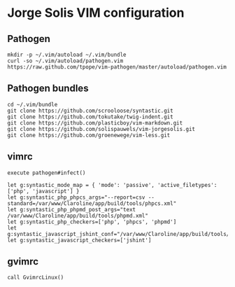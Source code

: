 Jorge Solis VIM configuration
=============================

Pathogen
--------

    mkdir -p ~/.vim/autoload ~/.vim/bundle
    curl -so ~/.vim/autoload/pathogen.vim https://raw.github.com/tpope/vim-pathogen/master/autoload/pathogen.vim

Pathogen bundles
----------------

    cd ~/.vim/bundle
    git clone https://github.com/scrooloose/syntastic.git
    git clone https://github.com/tokutake/twig-indent.git
    git clone https://github.com/plasticboy/vim-markdown.git
    git clone https://github.com/solispauwels/vim-jorgesolis.git
    git clone https://github.com/groenewege/vim-less.git

vimrc
-----

```vim
execute pathogen#infect()

let g:syntastic_mode_map = { 'mode': 'passive', 'active_filetypes': ['php', 'javascript'] }
let g:syntastic_php_phpcs_args="--report=csv --standard=/var/www/Claroline/app/build/tools/phpcs.xml"
let g:syntastic_php_phpmd_post_args="text /var/www/Claroline/app/build/tools/phpmd.xml"
let g:syntastic_php_checkers=['php', 'phpcs', 'phpmd']
let g:syntastic_javascript_jshint_conf="/var/www/Claroline/app/build/tools/jshint.json"
let g:syntastic_javascript_checkers=['jshint']
```

gvimrc
------

```vim
call GvimrcLinux()
```
